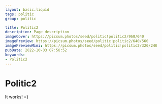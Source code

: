 ```yaml
---
layout: basic.liquid
tags: politic
group: politic

title: Politic2
description: Page description
imageCover: https://picsum.photos/seed/politic!politic2/960/640
imagePreview: https://picsum.photos/seed/politic!politic2/640/560
imagePreviewMini: https://picsum.photos/seed/politic!politic2/320/240
pubDate: 2022-10-03 07:58:52
keywords:
- Politic2
---
```


# Politic2

It works! =)
